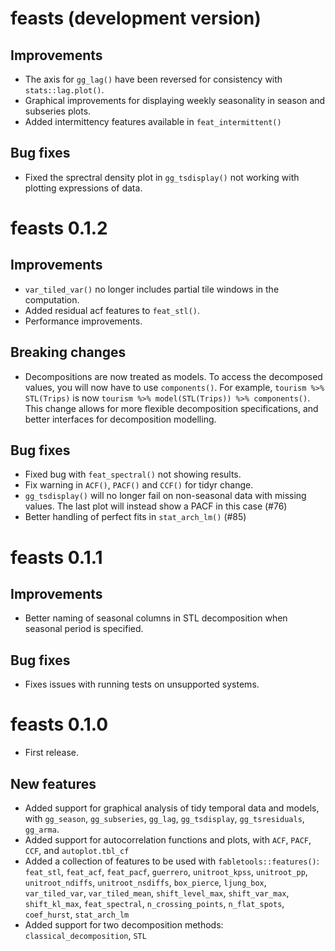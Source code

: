 # feasts (development version)

## Improvements

* The axis for `gg_lag()` have been reversed for consistency with `stats::lag.plot()`.
* Graphical improvements for displaying weekly seasonality in season and subseries plots.
* Added intermittency features available in `feat_intermittent()`

## Bug fixes

* Fixed the sprectral density plot in `gg_tsdisplay()` not working with plotting expressions of data.

# feasts 0.1.2

## Improvements

* `var_tiled_var()` no longer includes partial tile windows in the computation.
* Added residual acf features to `feat_stl()`.
* Performance improvements.

## Breaking changes

* Decompositions are now treated as models. 
  To access the decomposed values, you will now have to use `components()`.
  For example, `tourism %>% STL(Trips)` is now `tourism %>% model(STL(Trips)) %>% components()`.
  This change allows for more flexible decomposition specifications, and better interfaces for decomposition modelling.

## Bug fixes

* Fixed bug with `feat_spectral()` not showing results.
* Fix warning in `ACF()`, `PACF()` and `CCF()` for tidyr change.
* `gg_tsdisplay()` will no longer fail on non-seasonal data with missing values. The last plot will instead show a PACF in this case (#76)
* Better handling of perfect fits in `stat_arch_lm()` (#85)

# feasts 0.1.1

## Improvements

* Better naming of seasonal columns in STL decomposition when seasonal period is specified.

## Bug fixes

* Fixes issues with running tests on unsupported systems.

# feasts 0.1.0

* First release.

## New features

* Added support for graphical analysis of tidy temporal data and models, with `gg_season`, `gg_subseries`, `gg_lag`, `gg_tsdisplay`, `gg_tsresiduals`, `gg_arma`.
* Added support for autocorrelation functions and plots, with `ACF`, `PACF`, `CCF`, and `autoplot.tbl_cf`
* Added a collection of features to be used with `fabletools::features()`: `feat_stl`, `feat_acf`, `feat_pacf`, `guerrero`, `unitroot_kpss`, `unitroot_pp`, `unitroot_ndiffs`, `unitroot_nsdiffs`, `box_pierce`, `ljung_box`, `var_tiled_var`, `var_tiled_mean`, `shift_level_max`, `shift_var_max`, `shift_kl_max`, `feat_spectral`, `n_crossing_points`, `n_flat_spots`, `coef_hurst`, `stat_arch_lm`
* Added support for two decomposition methods: `classical_decomposition`, `STL`
